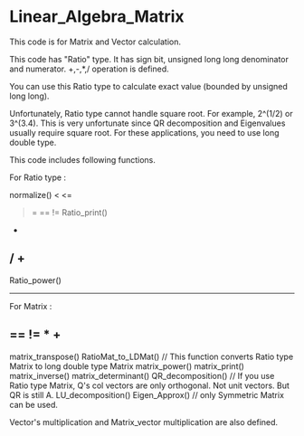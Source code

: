 # Linear_Algebra_Matrix
 


This code is for Matrix and Vector calculation.

This code has "Ratio" type. It has sign bit, unsigned long long denominator and numerator.
+,-,*,/ operation is defined.

You can use this Ratio type to calculate exact value (bounded by unsigned long long).

Unfortunately, Ratio type cannot handle square root. For example, 2^(1/2) or 3^(3.4).
This is very unfortunate since QR decomposition and Eigenvalues usually require square root.
For these applications, you need to use long double type.



This code includes following functions.

For Ratio type :

normalize()
<
<=
>
>=
==
!=
Ratio_print()
*
/
+
-
Ratio_power()

-----------------------

For Matrix : 

==
!=
*
+
-
matrix_transpose()
RatioMat_to_LDMat()      // This function converts Ratio type Matrix to long double type Matrix
matrix_power()
matrix_print()
matrix_inverse()
matrix_determinant()
QR_decomposition()       // If you use Ratio type Matrix, Q's col vectors are only orthogonal. Not unit vectors. But QR is still A.
LU_decomposition()
Eigen_Approx()           // only Symmetric Matrix can be used.



Vector's multiplication and Matrix_vector multiplication are also defined.
